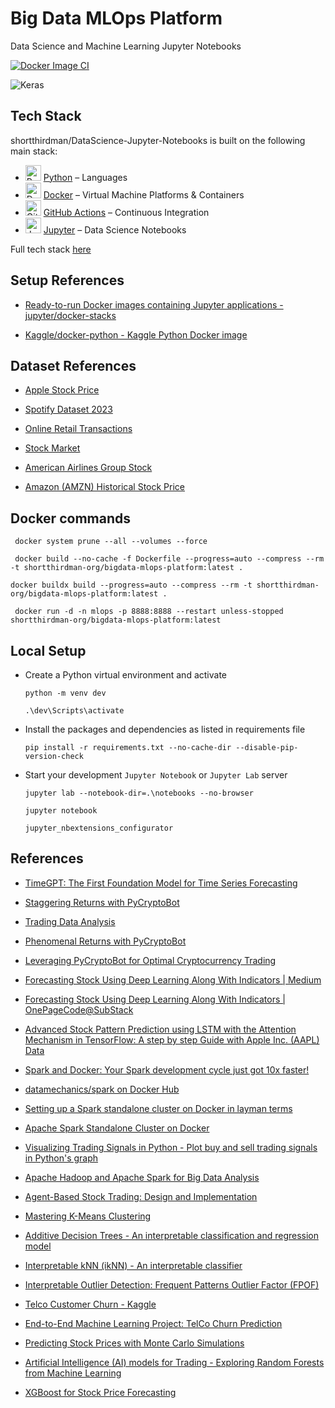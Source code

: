 # Big Data MLOps Platform

Data Science and Machine Learning Jupyter Notebooks

[![Docker Image CI](https://github.com/shortthirdman/DataScience-Jupyter-Notebooks/actions/workflows/docker.yaml/badge.svg?branch=main&event=workflow_run)](https://github.com/shortthirdman/DataScience-Jupyter-Notebooks/actions/workflows/docker.yaml)

![Keras](https://img.shields.io/badge/Keras-D00000.svg?style=for-the-badge&logo=Keras&logoColor=white)

<!---
![]()
![]()
![]()
![]()
![]()
-->



## Tech Stack

shortthirdman/DataScience-Jupyter-Notebooks is built on the following main stack:

- <img width='25' height='25' src='https://img.stackshare.io/service/993/pUBY5pVj.png' alt='Python'/> [Python](https://www.python.org) – Languages
- <img width='25' height='25' src='https://img.stackshare.io/service/586/n4u37v9t_400x400.png' alt='Docker'/> [Docker](https://www.docker.com/) – Virtual Machine Platforms & Containers
- <img width='25' height='25' src='https://img.stackshare.io/service/11563/actions.png' alt='GitHub Actions'/> [GitHub Actions](https://github.com/features/actions) – Continuous Integration
- <img width='25' height='25' src='https://img.stackshare.io/service/4190/fGBUdNf__400x400.jpg' alt='Jupyter'/> [Jupyter](http://jupyter.org) – Data Science Notebooks

Full tech stack [here](/techstack.md)



## Setup References

- [Ready-to-run Docker images containing Jupyter applications - jupyter/docker-stacks](https://github.com/jupyter/docker-stacks)

- [Kaggle/docker-python - Kaggle Python Docker image](https://github.com/Kaggle/docker-python)



## Dataset References

- [Apple Stock Price](https://www.kaggle.com/datasets/rafsunahmad/apple-stock-price)

- [Spotify Dataset 2023](https://www.kaggle.com/datasets/tonygordonjr/spotify-dataset-2023)

- [Online Retail Transactions](https://www.kaggle.com/datasets/thedevastator/online-retail-transaction-data)

- [Stock Market](https://www.kaggle.com/datasets/jacksoncrow/stock-market-dataset)

- [American Airlines Group Stock](https://www.kaggle.com/datasets/varpit94/american-airlines-group-stock-data)

- [Amazon (AMZN) Historical Stock Price](https://www.kaggle.com/datasets/specter7/amazon-amzn-historical-stock-price-data)

## Docker commands

```shell
 docker system prune --all --volumes --force
```

```shell
 docker build --no-cache -f Dockerfile --progress=auto --compress --rm -t shortthirdman-org/bigdata-mlops-platform:latest .
```

```shell
docker buildx build --progress=auto --compress --rm -t shortthirdman-org/bigdata-mlops-platform:latest .
```

```shell
 docker run -d -n mlops -p 8888:8888 --restart unless-stopped shortthirdman-org/bigdata-mlops-platform:latest
```


## Local Setup

  - Create a Python virtual environment and activate
	
	```shell
	python -m venv dev
	````
	
	```shell
	.\dev\Scripts\activate
	```

  - Install the packages and dependencies as listed in requirements file
	
	```shell
	pip install -r requirements.txt --no-cache-dir --disable-pip-version-check
	```

  - Start your development `Jupyter Notebook` or `Jupyter Lab` server
	
	```shell
	jupyter lab --notebook-dir=.\notebooks --no-browser
	```
	
	```shell
	jupyter notebook
	```
	
	```
	jupyter_nbextensions_configurator
	```

## References

- [TimeGPT: The First Foundation Model for Time Series Forecasting](https://towardsdatascience.com/timegpt-the-first-foundation-model-for-time-series-forecasting-bf0a75e63b3a)

- [Staggering Returns with PyCryptoBot](https://trading-data-analysis.pro/staggering-returns-with-pycryptobot-39dd2ef5ead5)

- [Trading Data Analysis](https://trading-data-analysis.pro/)

- [Phenomenal Returns with PyCryptoBot](https://trading-data-analysis.pro/phenomenal-returns-with-pycryptobot-16e62f5f684)

- [Leveraging PyCryptoBot for Optimal Cryptocurrency Trading](https://coinsbench.com/leveraging-pycryptobot-for-optimal-cryptocurrency-trading-5b7082354cd3)

- [Forecasting Stock Using Deep Learning Along With Indicators | Medium](https://medium.com/@redeaddiscolll/forecasting-stock-using-deep-learning-along-with-indicators-c1523101c08d)

- [Forecasting Stock Using Deep Learning Along With Indicators | OnePageCode@SubStack](https://onepagecode.substack.com/p/forecasting-stock-using-deep-learning-220)

- [Advanced Stock Pattern Prediction using LSTM with the Attention Mechanism in TensorFlow: A step by step Guide with Apple Inc. (AAPL) Data](https://drlee.io/advanced-stock-pattern-prediction-using-lstm-with-the-attention-mechanism-in-tensorflow-a-step-by-143a2e8b0e95)

- [Spark and Docker: Your Spark development cycle just got 10x faster!](https://towardsdatascience.com/spark-and-docker-your-spark-development-cycle-just-got-10x-faster-f41ed50c67fd)

- [datamechanics/spark on Docker Hub](https://hub.docker.com/r/datamechanics/spark)

- [Setting up a Spark standalone cluster on Docker in layman terms](https://medium.com/@MarinAgli1/setting-up-a-spark-standalone-cluster-on-docker-in-layman-terms-8cbdc9fdd14b)

- [Apache Spark Standalone Cluster on Docker](https://github.com/cluster-apps-on-docker/spark-standalone-cluster-on-docker)

- [Visualizing Trading Signals in Python - Plot buy and sell trading signals in Python's graph](https://eodhd.medium.com/visualizing-trading-signals-in-python-3cab01cc5847)

- [Apache Hadoop and Apache Spark for Big Data Analysis](https://towardsdatascience.com/apache-hadoop-and-apache-spark-for-big-data-analysis-daaf659fd0ee)

- [Agent-Based Stock Trading: Design and Implementation](https://medium.com/@redeaddiscolll/agent-based-stock-trading-design-and-implementation-85543b981abe)

- [Mastering K-Means Clustering](https://towardsdatascience.com/mastering-k-means-clustering-065bc42637e4)

- [Additive Decision Trees - An interpretable classification and regression model](https://towardsdatascience.com/additive-decision-trees-85f2feda2223)

- [Interpretable kNN (ikNN) - An interpretable classifier](https://towardsdatascience.com/interpretable-knn-iknn-33d38402b8fc)

- [Interpretable Outlier Detection: Frequent Patterns Outlier Factor (FPOF)](https://towardsdatascience.com/interpretable-outlier-detection-frequent-patterns-outlier-factor-fpof-0d9cbf51b17a)

- [Telco Customer Churn - Kaggle](https://www.kaggle.com/datasets/blastchar/telco-customer-churn)

- [End-to-End Machine Learning Project: TelCo Churn Prediction](https://medium.com/@ramazanolmeez/end-to-end-machine-learning-project-churn-prediction-e9c4d0322ac9)

- [Predicting Stock Prices with Monte Carlo Simulations](https://medium.com/@antoine.boucher012/predicting-stock-prices-with-monte-carlo-simulations-0884ef32c35b)

- [Artificial Intelligence (AI) models for Trading - Exploring Random Forests from Machine Learning](https://medium.com/coinmonks/artificial-intelligence-ai-models-for-trading-0bfd308d012d)

- [XGBoost for Stock Price Forecasting](https://medium.com/@bugragultekin/xgboost-for-stock-price-forecasting-64f89719a8e4)
